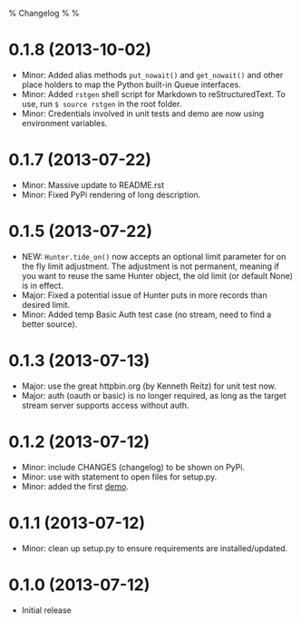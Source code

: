 % Changelog
%
%

0.1.8 (2013-10-02)
==================

-	Minor: Added alias methods `put_nowait()` and `get_nowait()` and
	other place holders to map the Python built-in Queue interfaces.
-	Minor: Added `rstgen` shell script for Markdown to
	reStructuredText. To use, run `$ source rstgen` in the root folder.
-   Minor: Credentials involved in unit tests and demo are now using
    environment variables.

0.1.7 (2013-07-22)
==================

-   Minor: Massive update to README.rst
-   Minor: Fixed PyPi rendering of long description.

0.1.5 (2013-07-22)
==================

-   NEW: `Hunter.tide_on()` now accepts an optional limit parameter for
    on the fly limit adjustment. The adjustment is not permanent,
    meaning if you want to reuse the same Hunter object, the old limit
    (or default None) is in effect.
-   Major: Fixed a potential issue of Hunter puts in more records than
    desired limit.
-   Minor: Added temp Basic Auth test case (no stream, need to find a
    better source).

0.1.3 (2013-07-13)
==================

-   Major: use the great httpbin.org (by Kenneth Reitz) for unit test
    now.
-   Major: auth (oauth or basic) is no longer required, as long as the
    target stream server supports access without auth.

0.1.2 (2013-07-12)
==================

-   Minor: include CHANGES (changelog) to be shown on PyPi.
-   Minor: use with statement to open files for setup.py.
-   Minor: added the first
    [demo](https://github.com/amoa/tidehunter/tree/master/demo).

0.1.1 (2013-07-12)
==================

-   Minor: clean up setup.py to ensure requirements are
    installed/updated.

0.1.0 (2013-07-12)
==================

-   Initial release

